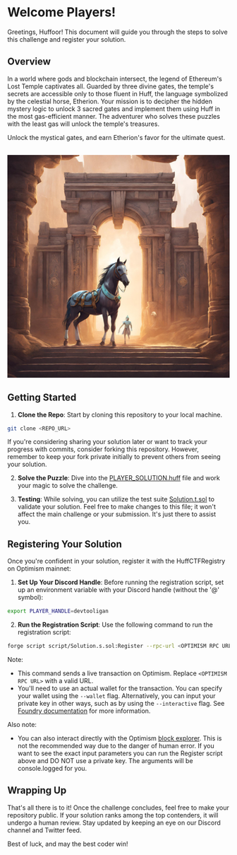 # Welcome Players!

Greetings, Huffoor! This document will guide you through the steps to solve this challenge and register your solution.

## Overview

In a world where gods and blockchain intersect, the legend of Ethereum's Lost Temple captivates all. Guarded by three divine gates, the temple's secrets are accessible only to those fluent in Huff, the language symbolized by the celestial horse, Etherion. Your mission is to decipher the hidden mystery logic to unlock 3 sacred gates and implement them using Huff in the most gas-efficient manner. The adventurer who solves these puzzles with the least gas will unlock the temple's treasures.

Unlock the mystical gates, and earn Etherion's favor for the ultimate quest.

<br>

<picture>
  <source media="(prefers-color-scheme: dark)">
  <img alt="Lost temple of ethereum png" src="./static/lost-temple.png">
</picture>

## Getting Started

1. **Clone the Repo**: Start by cloning this repository to your local machine.

```bash
git clone <REPO_URL>
```

If you're considering sharing your solution later or want to track your progress with commits, consider forking this repository. However, remember to keep your fork private initially to prevent others from seeing your solution.

2. **Solve the Puzzle**: Dive into the [PLAYER_SOLUTION.huff](src/PLAYER_SOLUTION.huff) file and work your magic to solve the challenge.

3. **Testing**: While solving, you can utilize the test suite [Solution.t.sol](test/Solution.t.sol) to validate your solution. Feel free to make changes to this file; it won't affect the main challenge or your submission. It's just there to assist you.

## Registering Your Solution

Once you're confident in your solution, register it with the HuffCTFRegistry on Optimism mainnet:

1. **Set Up Your Discord Handle**: Before running the registration script, set up an environment variable with your Discord handle (without the '@' symbol):

```bash
export PLAYER_HANDLE=devtooligan
```

2. **Run the Registration Script**: Use the following command to run the registration script:

```bash
forge script script/Solution.s.sol:Register --rpc-url <OPTIMISM RPC URL> --broadcast -vvvv
```

Note:
- This command sends a live transaction on Optimism. Replace `<OPTIMISM RPC URL>` with a valid URL.
- You'll need to use an actual wallet for the transaction. You can specify your wallet using the `--wallet` flag. Alternatively, you can input your private key in other ways, such as by using the `--interactive` flag. See [Foundry documentation](https://book.getfoundry.sh/) for more information.


Also note:
- You can also interact directly with the Optimism [block explorer](https://optimistic.etherscan.io/address/0xf6aE79c0674df852104D214E16AC9c065DAE5896#writeContract). This is not the recommended way due to the danger of human error. If you want to see the exact input parameters you can run the Register script above and DO NOT use a private key.  The arguments will be console.logged for you.
## Wrapping Up

That's all there is to it! Once the challenge concludes, feel free to make your repository public. If your solution ranks among the top contenders, it will undergo a human review. Stay updated by keeping an eye on our Discord channel and Twitter feed.

Best of luck, and may the best coder win!
